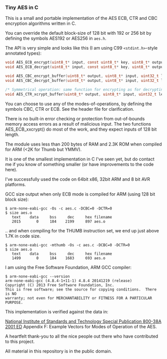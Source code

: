 ### Tiny AES in C

This is a small and portable implementation of the AES ECB, CTR and CBC encryption algorithms written in C.

You can override the default block-size of 128 bit with 192 or 256 bit by defining the symbols AES192 or AES256 in `aes.h`.

The API is very simple and looks like this (I am using C99 `<stdint.h>`-style annotated types):

```C
void AES_ECB_encrypt(uint8_t* input, const uint8_t* key, uint8_t* output);
void AES_ECB_decrypt(uint8_t* input, const uint8_t* key, uint8_t* output);

void AES_CBC_encrypt_buffer(uint8_t* output, uint8_t* input, uint32_t length, const uint8_t* key, const uint8_t* iv);
void AES_CBC_decrypt_buffer(uint8_t* output, uint8_t* input, uint32_t length, const uint8_t* key, const uint8_t* iv);

/* Symmetrical operation: same function for encrypting as for decrypting */
void AES_CTR_xcrypt_buffer(uint8_t* output, uint8_t* input, uint32_t length, const uint8_t* key, const uint8_t* iv);
```


You can choose to use any of the modes-of-operations, by defining the symbols CBC, CTR or ECB. See the header file for clarification.

There is no built-in error checking or protection from out-of-bounds memory access errors as a result of malicious input. The two functions AES_ECB_xxcrypt() do most of the work, and they expect inputs of 128 bit length.

The module uses less than 200 bytes of RAM and 2.3K ROM when compiled for ARM (<2K for Thumb but YMMV).

It is one of the smallest implementation in C I've seen yet, but do contact me if you know of something smaller (or have improvements to the code here). 

I've successfully used the code on 64bit x86, 32bit ARM and 8 bit AVR platforms.

GCC size output when only ECB mode is compiled for ARM (using 128 bit block size):

    $ arm-none-eabi-gcc -Os -c aes.c -DCBC=0 -DCTR=0
    $ size aes.o
       text    data     bss     dec     hex filename
       2015	      0	    184	   2199	    897	aes.o


.. and when compiling for the THUMB instruction set, we end up just above 1.7K in code size.

    $ arm-none-eabi-gcc -mthumb -Os -c aes.c -DCBC=0 -DCTR=0
    $ size aes.o
       text    data     bss     dec     hex filename
       1499	      0	    184	   1683	    693	aes.o




I am using the Free Software Foundation, ARM GCC compiler:

    $ arm-none-eabi-gcc --version
    arm-none-eabi-gcc (4.8.4-1+11-1) 4.8.4 20141219 (release)
    Copyright (C) 2013 Free Software Foundation, Inc.
    This is free software; see the source for copying conditions.  There is NO
    warranty; not even for MERCHANTABILITY or FITNESS FOR A PARTICULAR PURPOSE.



This implementation is verified against the data in:

[National Institute of Standards and Technology Special Publication 800-38A 2001 ED](http://nvlpubs.nist.gov/nistpubs/Legacy/SP/nistspecialpublication800-38a.pdf) Appendix F: Example Vectors for Modes of Operation of the AES.


A heartfelt thank-you to all the nice people out there who have contributed to this project.


All material in this repository is in the public domain.
